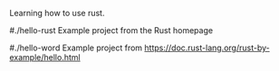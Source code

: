 Learning how to use rust.

#./hello-rust
Example project from the Rust homepage

#./hello-word
Example project from https://doc.rust-lang.org/rust-by-example/hello.html